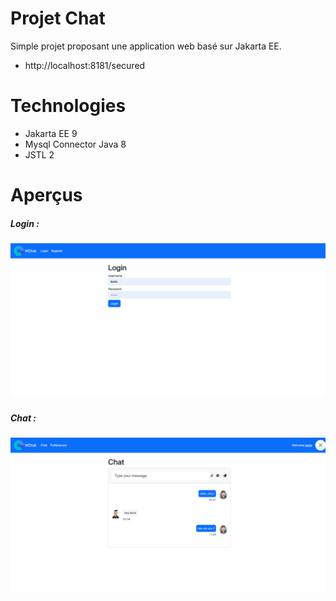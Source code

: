 # Projet Chat

Simple projet proposant une application web basé sur Jakarta EE.

- http://localhost:8181/secured

# Technologies

- Jakarta EE 9
- Mysql Connector Java 8
- JSTL 2

# Aperçus

##### Login :

![ Login ](./screenshots/Login.png)

##### Chat :

![ Chat ](./screenshots/Chat.png)

